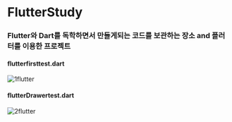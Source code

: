 # FlutterStudy

### Flutter와 Dart를 독학하면서 만들게되는 코드를 보관하는 장소 and 플러터를 이용한 프로젝트


#### flutterfirsttest.dart

![1flutter](https://user-images.githubusercontent.com/39540591/157451765-bfec8f32-bd09-4a28-ab53-540b6d3d62e4.PNG)


#### flutterDrawertest.dart

![2flutter](https://user-images.githubusercontent.com/39540591/157449231-982455b6-bcf4-49c9-b982-b6892b0095f1.PNG)

